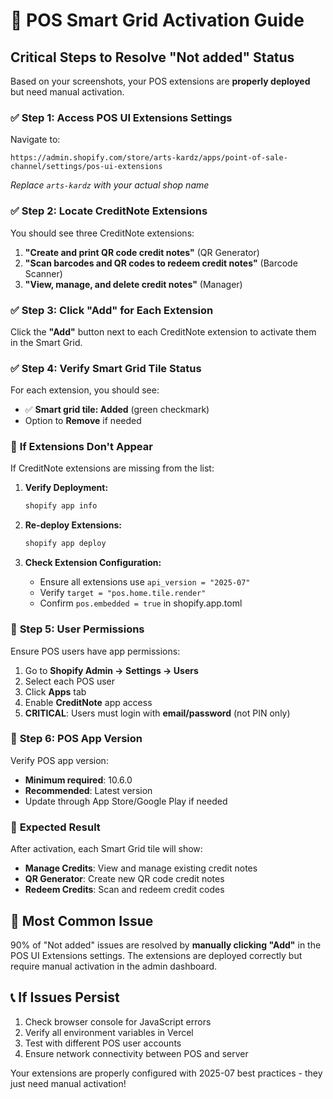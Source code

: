 # 🎯 POS Smart Grid Activation Guide

## Critical Steps to Resolve "Not added" Status

Based on your screenshots, your POS extensions are **properly deployed** but need manual activation.

### ✅ **Step 1: Access POS UI Extensions Settings**

Navigate to:
```
https://admin.shopify.com/store/arts-kardz/apps/point-of-sale-channel/settings/pos-ui-extensions
```

*Replace `arts-kardz` with your actual shop name*

### ✅ **Step 2: Locate CreditNote Extensions**

You should see three CreditNote extensions:

1. **"Create and print QR code credit notes"** (QR Generator)
2. **"Scan barcodes and QR codes to redeem credit notes"** (Barcode Scanner)
3. **"View, manage, and delete credit notes"** (Manager)

### ✅ **Step 3: Click "Add" for Each Extension**

Click the **"Add"** button next to each CreditNote extension to activate them in the Smart Grid.

### ✅ **Step 4: Verify Smart Grid Tile Status**

For each extension, you should see:
- ✅ **Smart grid tile: Added** (green checkmark)
- Option to **Remove** if needed

### 🔧 **If Extensions Don't Appear**

If CreditNote extensions are missing from the list:

1. **Verify Deployment:**
   ```bash
   shopify app info
   ```

2. **Re-deploy Extensions:**
   ```bash
   shopify app deploy
   ```

3. **Check Extension Configuration:**
   - Ensure all extensions use `api_version = "2025-07"`
   - Verify `target = "pos.home.tile.render"`
   - Confirm `pos.embedded = true` in shopify.app.toml

### 👥 **Step 5: User Permissions**

Ensure POS users have app permissions:

1. Go to **Shopify Admin → Settings → Users**
2. Select each POS user
3. Click **Apps** tab
4. Enable **CreditNote** app access
5. **CRITICAL**: Users must login with **email/password** (not PIN only)

### 📱 **Step 6: POS App Version**

Verify POS app version:
- **Minimum required**: 10.6.0
- **Recommended**: Latest version
- Update through App Store/Google Play if needed

### 🎯 **Expected Result**

After activation, each Smart Grid tile will show:
- **Manage Credits**: View and manage existing credit notes
- **QR Generator**: Create new QR code credit notes
- **Redeem Credits**: Scan and redeem credit codes

## 🚨 **Most Common Issue**

90% of "Not added" issues are resolved by **manually clicking "Add"** in the POS UI Extensions settings. The extensions are deployed correctly but require manual activation in the admin dashboard.

## 📞 **If Issues Persist**

1. Check browser console for JavaScript errors
2. Verify all environment variables in Vercel
3. Test with different POS user accounts
4. Ensure network connectivity between POS and server

Your extensions are properly configured with 2025-07 best practices - they just need manual activation!
